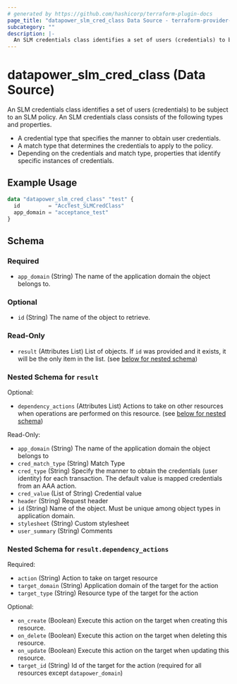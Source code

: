 ```yaml
---
# generated by https://github.com/hashicorp/terraform-plugin-docs
page_title: "datapower_slm_cred_class Data Source - terraform-provider-datapower"
subcategory: ""
description: |-
  An SLM credentials class identifies a set of users (credentials) to be subject to an SLM policy. An SLM credentials class consists of the following types and properties. A credential type that specifies the manner to obtain user credentials.A match type that determines the credentials to apply to the policy.Depending on the credentials and match type, properties that identify specific instances of credentials.
---
```


# datapower_slm_cred_class (Data Source)

An SLM credentials class identifies a set of users (credentials) to be subject to an SLM policy. An SLM credentials class consists of the following types and properties. <ul><li>A credential type that specifies the manner to obtain user credentials.</li><li>A match type that determines the credentials to apply to the policy.</li><li>Depending on the credentials and match type, properties that identify specific instances of credentials.</li></ul>

## Example Usage

```terraform
data "datapower_slm_cred_class" "test" {
  id         = "AccTest_SLMCredClass"
  app_domain = "acceptance_test"
}
```

<!-- schema generated by tfplugindocs -->
## Schema

### Required

- `app_domain` (String) The name of the application domain the object belongs to.

### Optional

- `id` (String) The name of the object to retrieve.

### Read-Only

- `result` (Attributes List) List of objects. If `id` was provided and it exists, it will be the only item in the list. (see [below for nested schema](#nestedatt--result))

<a id="nestedatt--result"></a>
### Nested Schema for `result`

Optional:

- `dependency_actions` (Attributes List) Actions to take on other resources when operations are performed on this resource. (see [below for nested schema](#nestedatt--result--dependency_actions))

Read-Only:

- `app_domain` (String) The name of the application domain the object belongs to
- `cred_match_type` (String) Match Type
- `cred_type` (String) Specify the manner to obtain the credentials (user identity) for each transaction. The default value is mapped credentials from an AAA action.
- `cred_value` (List of String) Credential value
- `header` (String) Request header
- `id` (String) Name of the object. Must be unique among object types in application domain.
- `stylesheet` (String) Custom stylesheet
- `user_summary` (String) Comments

<a id="nestedatt--result--dependency_actions"></a>
### Nested Schema for `result.dependency_actions`

Required:

- `action` (String) Action to take on target resource
- `target_domain` (String) Application domain of the target for the action
- `target_type` (String) Resource type of the target for the action

Optional:

- `on_create` (Boolean) Execute this action on the target when creating this resource.
- `on_delete` (Boolean) Execute this action on the target when deleting this resource.
- `on_update` (Boolean) Execute this action on the target when updating this resource.
- `target_id` (String) Id of the target for the action (required for all resources except `datapower_domain`)
